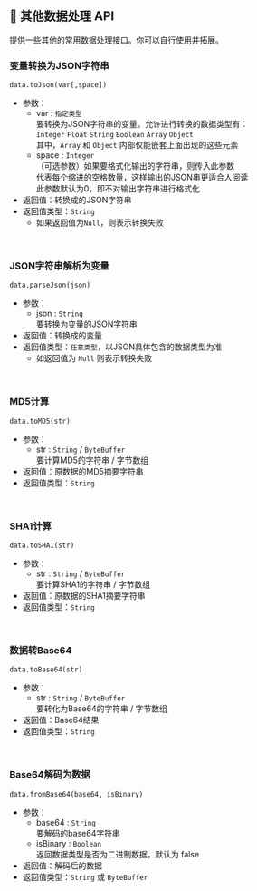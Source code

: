 ## 🧰 其他数据处理 API

提供一些其他的常用数据处理接口。你可以自行使用并拓展。

### 变量转换为JSON字符串

`data.toJson(var[,space])`

- 参数：
  - var : `指定类型`  
    要转换为JSON字符串的变量。允许进行转换的数据类型有：   
    `Integer` `Float` `String` `Boolean` `Array` `Object `  
    其中，`Array` 和 `Object` 内部仅能嵌套上面出现的这些元素
  - space : `Integer`  
    （可选参数）如果要格式化输出的字符串，则传入此参数  
    代表每个缩进的空格数量，这样输出的JSON串更适合人阅读  
    此参数默认为0，即不对输出字符串进行格式化
- 返回值：转换成的JSON字符串
- 返回值类型：`String`
  - 如果返回值为`Null`，则表示转换失败

<br>

### JSON字符串解析为变量

`data.parseJson(json)`

- 参数：
  - json : `String`  
    要转换为变量的JSON字符串
- 返回值：转换成的变量
- 返回值类型：`任意类型`，以JSON具体包含的数据类型为准
  - 如返回值为 `Null` 则表示转换失败

<br>

### MD5计算

`data.toMD5(str)`

- 参数：
  - str : `String` / `ByteBuffer`  
    要计算MD5的字符串 / 字节数组
- 返回值：原数据的MD5摘要字符串
- 返回值类型：`String`

<br>

### SHA1计算

`data.toSHA1(str)`

- 参数：
  - str : `String` / `ByteBuffer`  
    要计算SHA1的字符串 / 字节数组
- 返回值：原数据的SHA1摘要字符串
- 返回值类型：`String`

<br>

### 数据转Base64

`data.toBase64(str)`

- 参数：
  - str : `String` / `ByteBuffer`  
    要转化为Base64的字符串 / 字节数组
- 返回值：Base64结果
- 返回值类型：`String`

<br>

### Base64解码为数据

`data.fromBase64(base64, isBinary)`

- 参数：
  - base64 : `String`  
    要解码的base64字符串
  - isBinary : `Boolean`  
    返回数据类型是否为二进制数据，默认为 false
- 返回值：解码后的数据
- 返回值类型：`String` 或 `ByteBuffer`

<br>